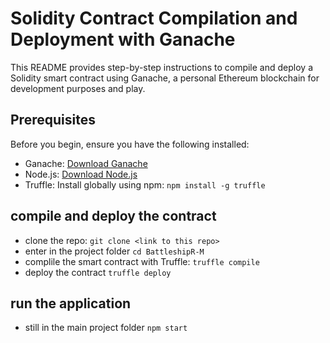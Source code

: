 # Solidity Contract Compilation and Deployment with Ganache

This README provides step-by-step instructions to compile and deploy a Solidity smart contract using Ganache, a personal Ethereum blockchain for development purposes and play.

## Prerequisites

Before you begin, ensure you have the following installed:

- Ganache: [Download Ganache](https://www.trufflesuite.com/ganache)
- Node.js: [Download Node.js](https://nodejs.org/)
- Truffle: Install globally using npm:
`npm install -g truffle`

## compile and deploy the contract
- clone the repo:
    `git clone <link to this repo>`
- enter in the project folder
    `cd BattleshipR-M`
- complile the smart contract with Truffle:
    `truffle compile`
- deploy the contract
    `truffle deploy`
## run the application
- still in the main project folder
    `npm start`